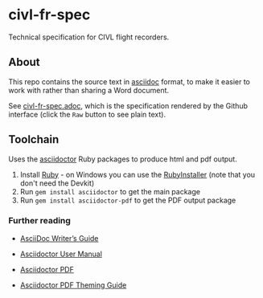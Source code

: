 # civl-fr-spec

Technical specification for CIVL flight recorders.

## About

This repo contains the source text in [asciidoc][asciidoc] format, to make it easier to work with rather than sharing a Word document.

See [civl-fr-spec.adoc](civl-fr-spec.adoc), which is the specification rendered by the Github interface (click the `Raw` button to see plain text).

## Toolchain

Uses the [asciidoctor][asciidoctor] Ruby packages to produce html and pdf output.

1. Install [Ruby][ruby] - on Windows you can use the [RubyInstaller][rubyinstaller] (note that you don't need the Devkit)
2. Run `gem install asciidoctor` to get the main package
3. Run `gem install asciidoctor-pdf` to get the PDF output package

### Further reading

- [AsciiDoc Writer’s Guide](https://asciidoctor.org/docs/asciidoc-writers-guide/)
- [Asciidoctor User Manual](https://asciidoctor.org/docs/user-manual/)
- [Asciidoctor PDF](https://github.com/asciidoctor/asciidoctor-pdf)
- [Asciidoctor PDF Theming Guide](https://github.com/asciidoctor/asciidoctor-pdf/blob/master/docs/theming-guide.adoc) 

  [asciidoc]: http://asciidoc.org/
  [asciidoctor]: https://asciidoctor.org/
  [ruby]: https://www.ruby-lang.org/en/
  [rubyinstaller]: https://rubyinstaller.org/
